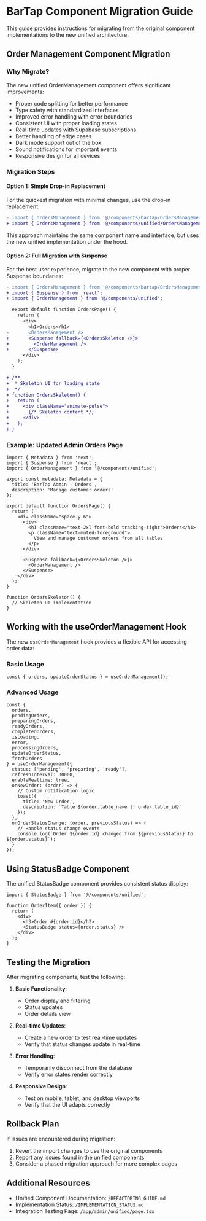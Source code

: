 # BarTap Component Migration Guide

This guide provides instructions for migrating from the original component implementations to the new unified architecture.

## Order Management Component Migration

### Why Migrate?

The new unified OrderManagement component offers significant improvements:

- Proper code splitting for better performance
- Type safety with standardized interfaces
- Improved error handling with error boundaries
- Consistent UI with proper loading states
- Real-time updates with Supabase subscriptions
- Better handling of edge cases
- Dark mode support out of the box
- Sound notifications for important events
- Responsive design for all devices

### Migration Steps

#### Option 1: Simple Drop-in Replacement

For the quickest migration with minimal changes, use the drop-in replacement:

```diff
- import { OrdersManagement } from '@/components/bartap/OrdersManagement';
+ import { OrdersManagement } from '@/components/unified/OrdersManagement';
```

This approach maintains the same component name and interface, but uses the new unified implementation under the hood.

#### Option 2: Full Migration with Suspense

For the best user experience, migrate to the new component with proper Suspense boundaries:

```diff
- import { OrdersManagement } from '@/components/bartap/OrdersManagement';
+ import { Suspense } from 'react';
+ import { OrderManagement } from '@/components/unified';

  export default function OrdersPage() {
    return (
      <div>
        <h1>Orders</h1>
-       <OrdersManagement />
+       <Suspense fallback={<OrdersSkeleton />}>
+         <OrderManagement />
+       </Suspense>
      </div>
    );
  }

+ /**
+  * Skeleton UI for loading state
+  */
+ function OrdersSkeleton() {
+   return (
+     <div className="animate-pulse">
+       {/* Skeleton content */}
+     </div>
+   );
+ }
```

### Example: Updated Admin Orders Page

```tsx
import { Metadata } from 'next';
import { Suspense } from 'react';
import { OrderManagement } from '@/components/unified';

export const metadata: Metadata = {
  title: 'BarTap Admin - Orders',
  description: 'Manage customer orders'
};

export default function OrdersPage() {
  return (
    <div className="space-y-6">
      <div>
        <h1 className="text-2xl font-bold tracking-tight">Orders</h1>
        <p className="text-muted-foreground">
          View and manage customer orders from all tables
        </p>
      </div>
      
      <Suspense fallback={<OrdersSkeleton />}>
        <OrderManagement />
      </Suspense>
    </div>
  );
}

function OrdersSkeleton() {
  // Skeleton UI implementation
}
```

## Working with the useOrderManagement Hook

The new `useOrderManagement` hook provides a flexible API for accessing order data:

### Basic Usage

```tsx
const { orders, updateOrderStatus } = useOrderManagement();
```

### Advanced Usage

```tsx
const {
  orders,
  pendingOrders,
  preparingOrders,
  readyOrders,
  completedOrders,
  isLoading,
  error,
  processingOrders,
  updateOrderStatus,
  fetchOrders
} = useOrderManagement({
  status: ['pending', 'preparing', 'ready'],
  refreshInterval: 30000,
  enableRealtime: true,
  onNewOrder: (order) => {
    // Custom notification logic
    toast({
      title: 'New Order',
      description: `Table ${order.table_name || order.table_id}`
    });
  },
  onOrderStatusChange: (order, previousStatus) => {
    // Handle status change events
    console.log(`Order ${order.id} changed from ${previousStatus} to ${order.status}`);
  }
});
```

## Using StatusBadge Component

The unified StatusBadge component provides consistent status display:

```tsx
import { StatusBadge } from '@/components/unified';

function OrderItem({ order }) {
  return (
    <div>
      <h3>Order #{order.id}</h3>
      <StatusBadge status={order.status} />
    </div>
  );
}
```

## Testing the Migration

After migrating components, test the following:

1. **Basic Functionality**:
   - Order display and filtering
   - Status updates
   - Order details view

2. **Real-time Updates**:
   - Create a new order to test real-time updates
   - Verify that status changes update in real-time

3. **Error Handling**:
   - Temporarily disconnect from the database
   - Verify error states render correctly

4. **Responsive Design**:
   - Test on mobile, tablet, and desktop viewports
   - Verify that the UI adapts correctly

## Rollback Plan

If issues are encountered during migration:

1. Revert the import changes to use the original components
2. Report any issues found in the unified components
3. Consider a phased migration approach for more complex pages

## Additional Resources

- Unified Component Documentation: `/REFACTORING_GUIDE.md`
- Implementation Status: `/IMPLEMENTATION_STATUS.md`
- Integration Testing Page: `/app/admin/unified/page.tsx`